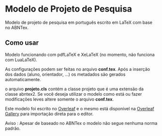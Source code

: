 # Modelo de Projeto de Pesquisa

Modelo de projeto de pesquisa em português escrito em LaTeX com base no ABNTex.

## Como usar

Modelo funcionando com pdfLaTeX e XeLaTeX (no momento, não funciona com LuaLaTeX).

As configurações podem ser feitas no arquivo **conf.tex**. Após a inserção dos dados (aluno, orientador, ...) os metadados são gerados automaticamente.

o arquivo **projeto.cls** contém a classe projeto que é uma extensão da classe abntex2. Se você deseja utilizar o modelo como está ou fazer modificações leves altere somente o arquivo **conf.tex**.

Este modelo foi escrito no [Overleaf](https://www.overleaf.com "overleaf") e o mesmo está disponível na [Overleaf Gallery](https://www.overleaf.com/latex/templates/modelo-de-projeto/cnjbcnddgqzt "modelo de projeto") para importação direta para o editor.

Aviso : Apesar de baseado no ABNTex o modelo não segue nenhuma norma padrão.
